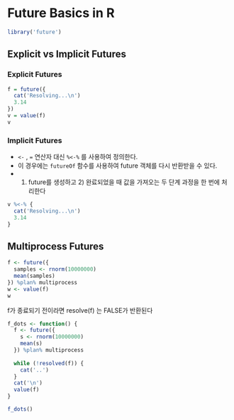 # Future Basics in R

```r
library('future')
```

## Explicit vs Implicit Futures

### Explicit Futures

```r
f = future({
  cat('Resolving...\n')
  3.14
})
v = value(f)
v
```


### Implicit Futures

- `<-` , `=` 연산자 대신 `%<-%` 를 사용하여 정의한다.
- 이 경우에는 `futureOf` 함수를 사용하여 future 객체를 다시 반환받을 수 있다.
- 1) future를 생성하고 2) 완료되었을 때 값을 가져오는 두 단계 과정을 한 번에 처리한다

```r
v %<-% {
  cat('Resolving...\n')
  3.14
}
```


## Multiprocess Futures

```r
f <- future({
  samples <- rnorm(10000000)
  mean(samples)
}) %plan% multiprocess
w <- value(f)
w
```


f가 종료되기 전이라면 resolve(f) 는 FALSE가 반환된다

```r
f_dots <- function() {
  f <- future({
    s <- rnorm(10000000)
    mean(s)
  }) %plan% multiprocess
  
  while (!resolved(f)) {
    cat('..')
  }
  cat('\n')
  value(f)
}

f_dots()
```
